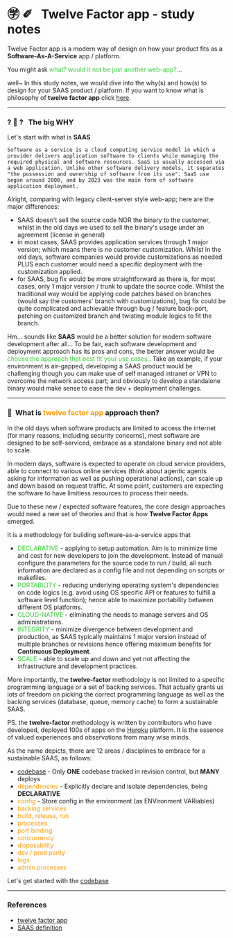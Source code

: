 # ㊫ ✐ &nbsp; Twelve Factor app - study notes

Twelve Factor app is a modern way of design on how your product fits as a __Software-As-A-Service__ app / platform. 

You might ask <span style='color: #32CD32;'>what? would it not be just another web-app?</span>... 

well~ In this study notes, we would dive into the why(s) and how(s) to design for your SAAS product / platform. If you want to know what is philosophy of __twelve factor app__ click [here](#what-is-twelve-factor-app-approach-then).

---

### ? 🧠 ? &nbsp; The big WHY

Let's start with what is __SAAS__

```text
Software as a service is a cloud computing service model in which a provider delivers application software to clients while managing the required physical and software resources. SaaS is usually accessed via a web application. Unlike other software delivery models, it separates "the possession and ownership of software from its use". SaaS use began around 2000, and by 2023 was the main form of software application deployment.
```

Alright, comparing with legacy client-server style web-app; here are the major differences:
- SAAS doesn't sell the source code NOR the binary to the customer, whilst in the old days we used to sell the binary's usage under an agreement (license in general)
- in most cases, SAAS provides application services through 1 major version; which means there is no customer customization. Whilst in the old days, software companies would provide customizations as needed PLUS each customer would need a specific deployment with the customization applied.
- for SAAS, bug fix would be more straightforward as there is, for most cases, only 1 major version / trunk to update the source code. Whilst the traditional way would be applying code patches based on branches (would say the customers' branch with customizations), bug fix could be quite complicated and achievable through bug / feature back-port, patching on customized branch and twisting module logics to fit the branch.

Hm... sounds like __SAAS__ would be a better solution for modern software development after all... To be fair, each software development and deployment approach has its pros and cons, the better answer would be <span style='color: #32CD32'>choose the approach that best fit your use cases.</span>. Take an example, if your environment is air-gapped, developing a SAAS product would be challenging though you can make use of self managed intranet or VPN to overcome the network access part; and obviously to develop a standalone binary would make sense to ease the dev + deployment challenges.

---

### 📖 &nbsp;What is <span style='color: #FF9900'>twelve factor app</span> approach then?

In the old days when software products are limited to access the internet (for many reasons, including security concerns), most software are designed to be self-serviced, embrace as a standalone binary and not able to scale. 

In modern days, software is expected to operate on cloud service providers, able to connect to various online services (think about agentic agents asking for information as well as pushing operational actions), can scale up and down based on request traffic. At some point, customers are expecting the software to have limitless resources to process their needs.

Due to these new / expected software features, the core design approaches would need a new set of theories and that is how __Twelve Factor Apps__ emerged.

It is a methodology for building software-as-a-service apps that
- <span style='color: #32CD32'>DECLARATIVE</span> - applying to setup automation. Aim is to minimize time and cost for new developers to join the development. Instead of manual configure the parameters for the source code to run / build, all such information are declared as a config file and not depending on scripts or makefiles.
- <span style='color: #32CD32'>PORTABILITY</span> - reducing underlying operating system's dependencies on code logics (e.g. avoid using OS specific API or features to fulfill a software level function); hence able to maximize portability between different OS platforms.
- <span style='color: #32CD32'>CLOUD-NATIVE</span> - eliminating the needs to manage servers and OS administrations.
- <span style='color: #32CD32'>INTEGRITY</span> - minimize divergence between development and production, as SAAS typically maintains 1 major version instead of multiple branches or revisions hence offering maximum benefits for __Continuous Deployment__.
- <span style='color: #32CD32'>SCALE</span> - able to scale up and down and yet not affecting the infrastructure and development practices.

More importantly, the __twelve-factor__ methodology is not limited to a specific programming language or a set of backing services. That actually grants us lots of freedom on picking the correct programming language as well as the backing services (database, queue, memory cache) to form a sustainable SAAS.

PS. the __twelve-factor__ methodology is written by contributors who have developed, deployed 100s of apps on the [Heroku](http://www.heroku.com/) platform. It is the essence of valued experiences and observations from many wise minds.

As the name depicts, there are 12 areas / disciplines to embrace for a sustainable SAAS, as follows:
- <span style='color: #FF9900'>[codebase](12_factor_app/01_codebase.md)</span> - Only __ONE__ codebase tracked in revision control, but __MANY__ deploys
- <span style='color: #FF9900'>dependencies</span> - Explicitly declare and isolate dependencies, being __DECLARATIVE__
- <span style='color: #FF9900'>config</span> - Store config in the environment (as ENVironment VARiables)
- <span style='color: #FF9900'>backing services</span><!-- - Treat backing services as attached resources -->
- <span style='color: #FF9900'>build, release, run</span><!-- - Strictly separate build and run stages -->
- <span style='color: #FF9900'>processes</span><!-- - Execute the app as one or more stateless processes, making sure the app is Scalable in return -->
- <span style='color: #FF9900'>port binding</span><!-- - Export services via port binding, each process would have its own port and operate independently -->
- <span style='color: #FF9900'>concurrency</span><!-- - Scale out via the process model -->
- <span style='color: #FF9900'>disposability</span><!-- - Able to fast startup and graceful shutdown, for dynamic deployment environment (e.g. k8s) able to quickly provision and remove pods / nodes is a key factor to success -->
- <span style='color: #FF9900'>dev / prod parity</span><!-- - Keep development, staging, and production as similar as possible, avoid unneccessary work on making an environment works -->
- <span style='color: #FF9900'>logs</span><!-- - Treat logs as event streams -->
- <span style='color: #FF9900'>admin processes</span><!-- - Run admin/management tasks as one-off processes -->

Let's get started with the [codebase](12_factor_app/01_codebase.md)

---

### References
- [twelve factor app](https://12factor.net/)
- [SAAS definition](https://en.wikipedia.org/wiki/Software_as_a_service)
